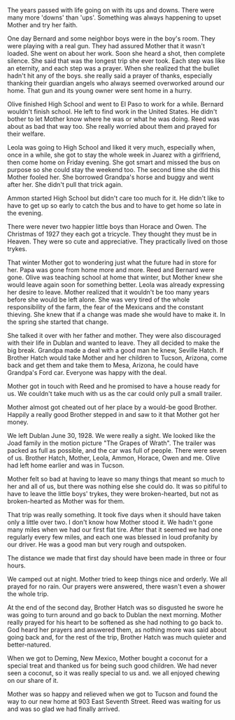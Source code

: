The years passed with life going on with its ups and downs. There were
many more 'downs' than 'ups'. Something was always happening to upset
Mother and try her faith.

One day Bernard and some neighbor boys were in the boy's room. They
were playing with a real gun. They had assured Mother that it wasn't
loaded. She went on about her work. Soon she heard a shot, then complete
silence. She said that was the longest trip she ever took. Each step
was like an eternity, and each step was a prayer. When she realized that
the bullet hadn't hit any of the boys. she really said a prayer of
thanks, especially thanking their guardian angels who always seemed
overworked around our home. That gun and its young owner were sent
home in a hurry.

Olive finished High School and went to El Paso to work for a while.
Bernard wouldn't finish school. He left to find work in the United
States. He didn't bother to let Mother know where he was or what he
was doing. Reed was about as bad that way too. She really worried
about them and prayed for their welfare.

Leola was going to High School and liked it very much, especially when,
once in a while, she got to stay the whole week in Juarez with a
girlfriend, then come home on Friday evening. She got smart and missed
the bus on purpose so she could stay the weekend too. The second time
she did this Mother fooled her. She borrowed Grandpa's horse and buggy
and went after her. She didn't pull that trick again.

Ammon started High School but didn't care too much for it. He didn't
like to have to get up so early to catch the bus and to have to get
home so late in the evening.

There were never two happier little boys than Horace and Owen. The
Christmas of 1927 they each got a tricycle. They thought they must be
in Heaven. They were so cute and appreciative. They practically lived
on those trykes.

That winter Mother got to wondering just what the future had in store
for her. Papa was gone from home more and more. Reed and Bernard were
gone. Olive was teaching school at home that winter, but Mother knew
she would leave again soon for something better. Leola was already
expressing her desire to leave. Mother realized that it wouldn't be
too many years before she would be left alone. She was very tired of
the whole responsibility of the farm, the fear of the Mexicans and the
constant thieving. She knew that if a change was made she would have
to make it. In the spring she started that change.

She talked it over with her father and mother. They were also discouraged
with their life in Dublan and wanted to leave. They all decided to
make the big break. Grandpa made a deal with a good man he knew, Seville
Hatch. If Brother Hatch would take Mother and her children to Tucson,
Arizona, come back and get them and take them to Mesa, Arizona, he could
have Grandpa's Ford car. Everyone was happy with the deal.

Mother got in touch with Reed and he promised to have a house ready
for us. We couldn't take much with us as the car could only pull a
small trailer.

Mother almost got cheated out of her place by a would-be good Brother.
Happily a really good Brother stepped in and saw to it that Mother got
her money.

We left Dublan June 30, 1928. We were really a sight. We looked like
the Joad family in the motion picture "The Grapes of Wrath". The trailer
was packed as full as possible, and the car was full of people. There
were seven of us. Brother Hatch, Mother, Leola, Ammon, Horace, Owen
and me. Olive had left home earlier and was in Tucson.

Mother felt so bad at having to leave so many things that meant so much
to her and all of us, but there was nothing else she could do. It was
so pitiful to have to leave the little boys' trykes, they were
broken-hearted, but not as broken-hearted as Mother was for them.

That trip was really something. It took five days when it should have
taken only a little over two. I don't know how Mother stood it. We
hadn't gone many miles when we had our first flat tire. After that
it seemed we had one regularly every few miles, and each one was
blessed in loud profanity by our driver. He was a good man but very
rough and outspoken.

The distance we made that first day should have been made in three or
four hours.

We camped out at night. Mother tried to keep things nice and orderly.
We all prayed for no rain. Our prayers were answered, there wasn't
even a shower the whole trip.

At the end of the second day, Brother Hatch was so disgusted he swore
he was going to turn around and go back to Dublan the next morning.
Mother really prayed for his heart to be softened as she had nothing
to go back to. God heard her prayers and answered them, as nothing more
was said about going back and, for the rest of the trip, Brother Hatch
was much quieter and better-natured.

When we got to Deming, New Mexico, Mother bought a coconut for a special
treat and thanked us for being such good children. We had never seen a
coconut, so it was really special to us and. we all enjoyed chewing
on our share of it.

Mother was so happy and relieved when we got to Tucson and found the
way to our new home at 903 East Seventh Street. Reed was waiting for
us and was so glad we had finally arrived.